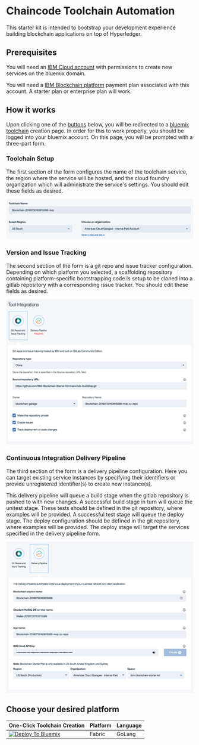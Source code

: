 # Chaincode Toolchain Automation

This starter kit is intended to bootstrap your development experience building blockchain applications on top of Hyperledger. 

## Prerequisites

You will need an [IBM Cloud account](https://console.bluemix.net/dashboard/apps/) with permissions to create new services on the bluemix domain. 

You will need a [IBM Blockchain platform](https://console.bluemix.net/docs/services/blockchain/index.html#ibm-blockchain-platform) payment plan associated with this account. A starter plan or enterprise plan will work.

## How it works

Upon clicking one of the [buttons](#choose-your-desired-platform) below, you will be redirected to a [bluemix toolchain](https://console.bluemix.net/docs/services/ContinuousDelivery/toolchains_about.html) creation page. In order for this to work properly, you should be logged into your bluemix account. On this page, you will be prompted with a three-part form. 

### Toolchain Setup

The first section of the form configures the name of the toolchain service, the region where the service will be hosted, and the cloud foundry organization which will administrate the service's settings. You should edit these fields as desired.

![Toolchain Config Image](assets/toolchain_config.png)


### Version and Issue Tracking

The second section of the form is a git repo and issue tracker configuration. Depending on which platform you selected, a scaffolding repository containing platform-specific bootstrapping code is setup to be cloned into a gitlab repository with a corresponding issue tracker. You should edit these fields as desired.

![Version and Issue Tracking Config Image](assets/git_repo_issues_config.png)

### Continuous Integration Delivery Pipeline

The third section of the form is a delivery pipeline configuration. Here you can target existing service instances by specifying their identifiers or provide unregistered identifier(s) to create new instance(s). 

This delivery pipeline will queue a build stage when the gitlab repository is pushed to with new changes. A successful build stage in turn will queue the unitest stage. These tests should be defined in the git repository, where examples will be provided. A successful test stage will queue the deploy stage. The deploy configuration should be defined in the git repository, where examples will be provided. The deploy stage will target the services specified in the delivery pipeline form. 

![Pipeline Config Image](assets/pipeline_config.png)

## Choose your desired platform

|One-Click Toolchain Creation|Platform|Language|
|---------|----------|----------|
|[![Deploy To Bluemix](https://console.ng.bluemix.net/devops/graphics/create_toolchain_button.png)](https://console.ng.bluemix.net/devops/setup/deploy/?repository=https://github.com/abisarvepalli/blockchain-toolchain&branch=chaincode-v2&platform=go&bootstrapRepo=https://github.com/abisarvepalli/chaincode-bootstrap.git)| Fabric | GoLang |